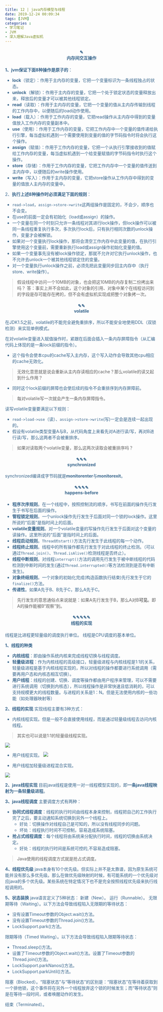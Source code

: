 ```yaml
---
title: 12 | java内存模型与线程
date: 2019-12-24 00:09:34
tags: [JVM]
categories :
- 学习笔记
- JVM
- 深入理解Java虚拟机
---
```






<center> <h4><font color = "#36648B">✎</br>内存间交互操作</center>

**1、jvm保证下面8种操作是原子的**：
- **lock**（锁定）：作用于主内存的变量，它把一个变量标识为一条线程独占的状态。
- **unlock**（解锁）：作用于主内存的变量，它把一个处于锁定状态的变量释放出来，释放后的变量才可以被其他线程锁定。
- **read**（读取）：作用于主内存的变量，它把一个变量的值从主内存传输到线程的工作内存中，以便随后的load动作使用。
- **load**（载入）：作用于工作内存的变量，它把read操作从主内存中得到的变量值放入工作内存的变量副本中。
- **use**（使用）：作用于工作内存的变量，它把工作内存中一个变量的值传递给执行引擎，每当虚拟机遇到一个需要使用到变量的值的字节码指令时将会执行这个操作。
- **assign**（赋值）：作用于工作内存的变量，它把一个从执行引擎接收到的值赋给工作内存的变量，每当虚拟机遇到一个给变量赋值的字节码指令时执行这个操作。
- **store**（存储）：作用于工作内存的变量，它把工作内存中一个变量的值传送到主内存中，以便随后的write操作使用。
- **write**（写入）：作用于主内存的变量，它把store操作从工作内存中得到的变量的值放人主内存的变量中。

2、**执行上述8种操作时必须满足下面的规则**：

- `read->load`，`assign->store->write`这两组操作是固定的，不会少，顺序也不会变。
- 在use的前面一定会有初始化（load或assign）的操作。
- 一个变量在同一个时刻只允许一条线程对其进行lock操作，但lock操作可以被同一条线程重复执行多次，多次执行lock后，只有执行相同次数的unlock操作，变量才会被解锁。
- 如果对一个变量执行lock操作，那将会清空工作内存中此变量的值，在执行引擎使用这个变量前，需要重新执行load或assign操作初始化变量的值。
- 如果一个变量事先没有被lock操作锁定，那就不允许对它执行unlock操作，也不允许去unlock一个被其他线程锁定住的变量。
- 对一个变量执行unlock操作之前，必须先把此变量同步回主内存中（执行store、write操作）。

> 假设线程中访问一个10MB的对象，也会把这10MB的内存复制二份拷出来吗？
答：事实上并不会如此，这个对象的引用、对象中某个在线程访问到的字段是存可能存在拷的，但不会有虚拟机实现成把整个对象拷一次。

<center> <h4><font color = "#36648B">✎✎</br>volatile</center>

在JDK1.5之前，volatile的不能完全避免重排序，所以不能安全地使用DDL（双锁检测）来实现单例模式。

在对volatile变量进入赋值操作时，紧跟在后面会插入一条内存屏障指令（从汇编代码上体现的是一条lock前缀的指令）。
- 这个指令会使本cpu的cache写入主内存，这个写入动作会导致其他cpu相应的cache无效化。
>无效化意思就是说会重新从主内存读相应的cache？那么volatile的读又起到什么作用？
- 同时这个lock前缀的屏障也会使后续的指令不会重排序到内存屏障前。
> 每对volatile写一次就会产生一条内存屏障指令。


读写volatile变量要满足以下规则：
- `read->load->use`（读）、`assign->store->write`(写)一定会是连续一起出现的。
- 假设有volatile类型变量A与B，从代码角度上来看先对A进行读/写，再对B进行读/写，那么这两者不会被重排序。
> 如果对读取两个volatile变量，那么这两次读取会被重排序吗？


<center> <h4><font color = "#36648B">✎✎✎</br>synchronized</center>

synchronized编译成字节码就是**monitorenter**与**monitorexit**。

<center> <h4><font color = "#36648B">✎✎✎✎</br>happens-before</center>

- **程序次序规则**。在一个线程中，按照控制流的顺序，书写在前面的操作先行发生于书写在后面的操作。
- **管程锁定规则**。一个unlock操作先行发生于后面对同一个锁的lock操作。这里所说的“后面”是指时间上的后面。
- **volatile变量规则**。对一个volatile变量的写操作先行发生于后面对这个变量的读操作。这里所说的“后面”是指时间上的后面。
- **线程启动规则**。`Thread的start()`方法先行发生于此线程的每一个动作。
- **线程终止规则**。线程中的所有操作都先行发生于对此线程的终止检测。（可以通过`Thread.join()`、`Thread.isAlive()`检测线程是否终止）。
- **线程中断规则**。对线程`interrupt()`方法的调用先行发生于被中断线程的代码检测到中断时间的发生(通过`Thread.interrupted()`等方法检测到是否有中断发生)。
- **对象终结规则**。一个对象的初始化完成(构造函数执行结束)先行发生于它的`finalize()`方法。
- **传递性**。如果A先于B、B先于C，那么A先于C。  

>先行发生的意思通俗点来说就是：如果A先行发生于B，那么A对B**可见**。即A的操作能被B“观察”到。


<center> <h4><font color = "#36648B">✎✎✎✎✎</br>线程的实现</center>
线程是比进程更轻量级的调度执行单位。
线程是CPU调度的基本单位。

**1、线程的种类**

- **内核线程**：即由操作系统内核来完成线程切换与线程调度。
- **轻量级进程**：作为内核线程的高级接口，轻量级进程与内核线程是1:1的关系，轻量级进程是基于内核线程实现的，所以对线程的操作都要进行系统调用（需要再用户态和内核态相互切换）。
- **用户线程**：线程的创建、切换、调度等操作都由用户程序来管理，可以不需要进行系统调用（切换到内核态），所以线程操作是非常快速且低消耗的，可以支持规模更大的线程数量。与进程的关系是1：N。但是无法使用内核的一些功能（如处理器映射等）

**2、线程的实现**
实现线程主要有3种方式：
- 内核线程实现。但是一般不会直接使用线程，而是通过轻量级线程去访问内核线程。
> 其实也可以说是1:1的轻量级线程实现。

![](深入理解Java虚拟机_12_java内存模型与线程\轻量级进程与内核线程之间的关系.png)

- 用户线程实现。
![](深入理解Java虚拟机_12_java内存模型与线程\进程与用户线程之间的关系.png)

- 用户线程加轻量级进程混合实现。









![](深入理解Java虚拟机_12_java内存模型与线程\用户线程与轻量级进程之间的关系.png)

**2、java线程实现**
目前java线程是使用一对一线程模型实现的，即**一条java线程映射为一条轻量级进程**。

**3、java线程调度**
主要调度方式有两种：
- **协同式线程调度**：线程的执行时间由线程本身来控制，线程把自己的工作执行完了之后，要主动通知系统切换到另外一个线程上。
  - 好处：切换操作对线程自己是可知的，所以没有线程同步的问题。
  - 坏处：线程执行时间不可控制，容易造成系统阻塞。
- **抢占式线程调度**：每个线程将由系统来分配执行时间，线程的切换由系统决定。
  - 好处：线程的执行时间是系统可控的,不容易造成阻塞。
> Java使用的线程调度方式就是抢占式调度。

**4、线程优先级**
 java本身有10个优先级。但实际上并不是太靠谱，因为原生系统可能并没有那么多优先级。那么在做优先级映射的时候，有可能系统的一个优先级对应java的多个优先级。某些系统在特定情况下也不是完全按照线程优先级来执行线程调用的。
 
 
 **5、状态装换**
java语言定义了5种状态：
新建（New）。
运行（Runnable）。
无限期等待（Waiting）。以下方法会导致线程陷入无限期的等待状态：
 - 没有设置Timeout参数的Object.wait()方法。
 - 没有设置Timeout参数的Thread.join()方法。
 - LockSupport.park()方法。
 
限期等待（Timed Waiting）。以下方法会导致线程陷入限期等待状态：

 - Thread.sleep()方法。
 - 设置了Timeout参数的Object.wait()方法。设置了Timeout参数的Thread.join()方法。
 - LockSupport.parkNanos()方法。
 - LockSupport.parkUntil()方法。
 
阻塞（Blocked）。“阻塞状态”与“等待状态”的区别是：“阻塞状态”在等待着获取到一个排他锁，这个事件将在另外一个线程放弃这个锁的时候发生；而“等待状态”则是在等待一段时间，或者唤醒动作的发生。
 
结束（Terminated）。
 
    

